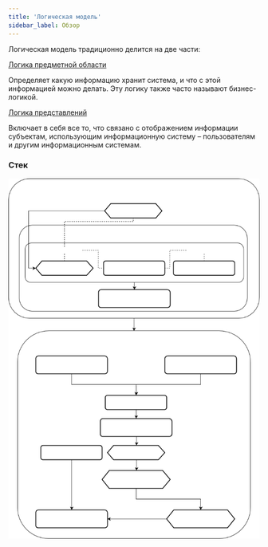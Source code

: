 ```yaml
---
title: 'Логическая модель'
sidebar_label: Обзор
---
```


Логическая модель традиционно делится на две части:

[Логика предметной области](Domain_logic.md)

Определяет какую информацию хранит система, и что с этой информацией можно делать. Эту логику также часто называют бизнес-логикой.

[Логика представлений](View_logic.md)

Включает в себя все то, что связано с отображением информации субъектам, использующим информационную систему – пользователям и другим информационным системам.

### Стек


![](download/temp/svgout7375798957338207361.png)
